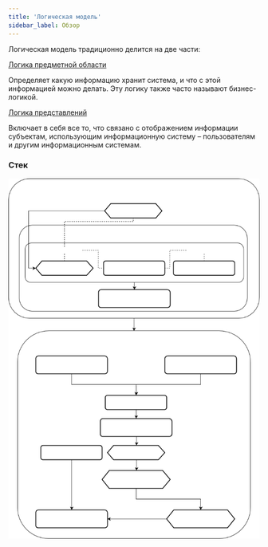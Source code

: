 ```yaml
---
title: 'Логическая модель'
sidebar_label: Обзор
---
```


Логическая модель традиционно делится на две части:

[Логика предметной области](Domain_logic.md)

Определяет какую информацию хранит система, и что с этой информацией можно делать. Эту логику также часто называют бизнес-логикой.

[Логика представлений](View_logic.md)

Включает в себя все то, что связано с отображением информации субъектам, использующим информационную систему – пользователям и другим информационным системам.

### Стек


![](download/temp/svgout7375798957338207361.png)
